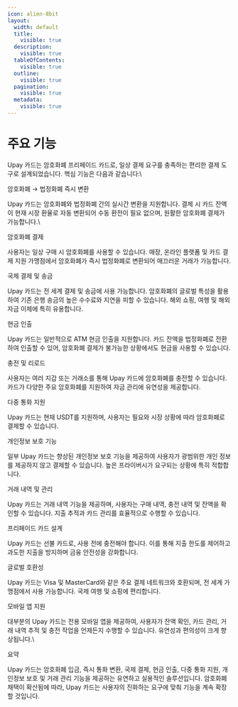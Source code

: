 ```yaml
---
icon: alien-8bit
layout:
  width: default
  title:
    visible: true
  description:
    visible: true
  tableOfContents:
    visible: true
  outline:
    visible: true
  pagination:
    visible: true
  metadata:
    visible: true
---
```


# 주요 기능

Upay 카드는 암호화폐 프리페이드 카드로, 일상 결제 요구를 충족하는 편리한 결제 도구로 설계되었습니다. 핵심 기능은 다음과 같습니다:\


암호화폐 → 법정화폐 즉시 변환

Upay 카드는 암호화폐와 법정화폐 간의 실시간 변환을 지원합니다. 결제 시 카드 잔액이 현재 시장 환율로 자동 변환되어 수동 환전이 필요 없으며, 원활한 암호화폐 결제가 가능합니다.\


암호화폐 결제

사용자는 일상 구매 시 암호화폐를 사용할 수 있습니다. 매장, 온라인 플랫폼 및 카드 결제 지원 가맹점에서 암호화폐가 즉시 법정화폐로 변환되어 매끄러운 거래가 가능합니다.



국제 결제 및 송금

Upay 카드는 전 세계 결제 및 송금에 사용 가능합니다. 암호화폐의 글로벌 특성을 활용하여 기존 은행 송금의 높은 수수료와 지연을 피할 수 있습니다. 해외 쇼핑, 여행 및 해외 자금 이체에 특히 유용합니다.



현금 인출

Upay 카드는 일반적으로 ATM 현금 인출을 지원합니다. 카드 잔액을 법정화폐로 전환하여 인출할 수 있어, 암호화폐 결제가 불가능한 상황에서도 현금을 사용할 수 있습니다.



충전 및 리로드

사용자는 여러 지갑 또는 거래소를 통해 Upay 카드에 암호화폐를 충전할 수 있습니다. 카드가 다양한 주요 암호화폐를 지원하여 자금 관리에 유연성을 제공합니다.



다중 통화 지원

Upay 카드는 현재 USDT를 지원하며, 사용자는 필요와 시장 상황에 따라 암호화폐로 결제할 수 있습니다.



개인정보 보호 기능

일부 Upay 카드는 향상된 개인정보 보호 기능을 제공하여 사용자가 광범위한 개인 정보를 제공하지 않고 결제할 수 있습니다. 높은 프라이버시가 요구되는 상황에 특히 적합합니다.



거래 내역 및 관리

Upay 카드는 거래 내역 기능을 제공하며, 사용자는 구매 내역, 충전 내역 및 잔액을 확인할 수 있습니다. 지출 추적과 카드 관리를 효율적으로 수행할 수 있습니다.



프리페이드 카드 설계

Upay 카드는 선불 카드로, 사용 전에 충전해야 합니다. 이를 통해 지출 한도를 제어하고 과도한 지출을 방지하며 금융 안전성을 강화합니다.



글로벌 호환성

Upay 카드는 Visa 및 MasterCard와 같은 주요 결제 네트워크와 호환되며, 전 세계 가맹점에서 사용 가능합니다. 국제 여행 및 쇼핑에 편리합니다.



모바일 앱 지원

대부분의 Upay 카드는 전용 모바일 앱을 제공하여, 사용자가 잔액 확인, 카드 관리, 거래 내역 추적 및 충전 작업을 언제든지 수행할 수 있습니다. 유연성과 편의성이 크게 향상됩니다.\


요약

Upay 카드는 암호화폐 입금, 즉시 통화 변환, 국제 결제, 현금 인출, 다중 통화 지원, 개인정보 보호 및 거래 관리 기능을 제공하는 유연하고 실용적인 솔루션입니다. 암호화폐 채택이 확산됨에 따라, Upay 카드는 사용자의 진화하는 요구에 맞춰 기능을 계속 확장할 것입니다.

